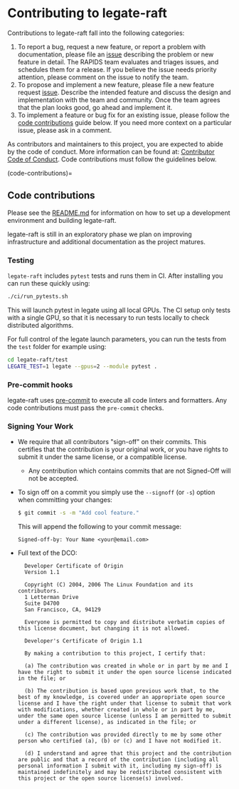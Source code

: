 # Contributing to legate-raft

Contributions to legate-raft fall into the following categories:

1. To report a bug, request a new feature, or report a problem with documentation, please file an
   [issue](https://github.com/rapidsai/legate-raft/issues/new/choose) describing the problem or new feature
   in detail. The RAPIDS team evaluates and triages issues, and schedules them for a release. If you
   believe the issue needs priority attention, please comment on the issue to notify the team.
2. To propose and implement a new feature, please file a new feature request
   [issue](https://github.com/rapidsai/legate-raft/issues/new/choose). Describe the intended feature and
   discuss the design and implementation with the team and community. Once the team agrees that the
   plan looks good, go ahead and implement it.
3. To implement a feature or bug fix for an existing issue, please follow the [code
   contributions](#code-contributions) guide below. If you need more context on a particular issue,
   please ask in a comment.

As contributors and maintainers to this project, you are expected to abide by the code of
conduct. More information can be found at:
[Contributor Code of Conduct](https://docs.rapids.ai/resources/conduct/).
Code contributions must follow the guidelines below.

(code-contributions)=
## Code contributions

Please see the [README.md](README.md) for information on how to set up a development environment
and building legate-raft.

legate-raft is still in an exploratory phase we plan on improving infrastructure and
additional documentation as the project matures.

### Testing

`legate-raft` includes `pytest` tests and runs them in CI.  After installing
you can run these quickly using:
```bash
./ci/run_pytests.sh
```
This will launch pytest in legate using all local GPUs.
The CI setup only tests with a single GPU, so that it is necessary to run tests
locally to check distributed algorithms.

For full control of the legate launch parameters, you can run the tests from
the `test` folder for example using:
```bash
cd legate-raft/test
LEGATE_TEST=1 legate --gpus=2 --module pytest .
```

### Pre-commit hooks

legate-raft uses [pre-commit](https://pre-commit.com/) to execute all code linters and formatters.
Any code contributions must pass the `pre-commit` checks.

### Signing Your Work

* We require that all contributors "sign-off" on their commits. This certifies that the contribution is your original work, or you have rights to submit it under the same license, or a compatible license.

  * Any contribution which contains commits that are not Signed-Off will not be accepted.

* To sign off on a commit you simply use the `--signoff` (or `-s`) option when committing your changes:
  ```bash
  $ git commit -s -m "Add cool feature."
  ```
  This will append the following to your commit message:
  ```
  Signed-off-by: Your Name <your@email.com>
  ```

* Full text of the DCO:

  ```
    Developer Certificate of Origin
    Version 1.1

    Copyright (C) 2004, 2006 The Linux Foundation and its contributors.
    1 Letterman Drive
    Suite D4700
    San Francisco, CA, 94129

    Everyone is permitted to copy and distribute verbatim copies of this license document, but changing it is not allowed.
  ```

  ```
    Developer's Certificate of Origin 1.1

    By making a contribution to this project, I certify that:

    (a) The contribution was created in whole or in part by me and I have the right to submit it under the open source license indicated in the file; or

    (b) The contribution is based upon previous work that, to the best of my knowledge, is covered under an appropriate open source license and I have the right under that license to submit that work with modifications, whether created in whole or in part by me, under the same open source license (unless I am permitted to submit under a different license), as indicated in the file; or

    (c) The contribution was provided directly to me by some other person who certified (a), (b) or (c) and I have not modified it.

    (d) I understand and agree that this project and the contribution are public and that a record of the contribution (including all personal information I submit with it, including my sign-off) is maintained indefinitely and may be redistributed consistent with this project or the open source license(s) involved.
  ```
